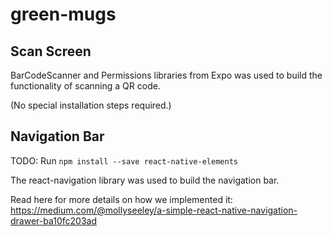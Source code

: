 # green-mugs

## Scan Screen

BarCodeScanner and Permissions libraries from Expo was used to build the functionality of scanning a QR code.

(No special installation steps required.)

## Navigation Bar

TODO:
Run `npm install --save react-native-elements`


The react-navigation library was used to build the navigation bar.

Read here for more details on how we implemented it:
https://medium.com/@mollyseeley/a-simple-react-native-navigation-drawer-ba10fc203ad
